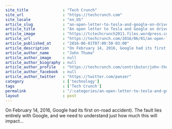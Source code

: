 ```yaml
---
site_title               : "Tech Crunch"
site_url                 : "https://techcrunch.com"
site_locale              : "en_US"
article_slug             : "an-open-letter-to-tesla-and-google-on-driverless-cars"
article_title            : "An open letter to Tesla and Google on driverless cars"
article_image            : "https://tctechcrunch2011.files.wordpress.com/2016/03/driverless.jpg?w=764&h=400&crop=1"
article_url              : "https://techcrunch.com/2016/06/01/an-open-letter-to-tesla-and-google-on-driverless-cars/"
article_published_at     : "2016-06-01T07:00:50-03:00"
article_description      : "On February 14, 2016, Google had its first on-road accident). The fault lies entirely with Google, and we need to understand just how much this will impact..."
article_author_name      : "John Thuma"
article_author_image     : null
article_author_biography : null
article_author_profile   : "https://techcrunch.com/contributor/john-thuma/"
article_author_facebook  : null
article_author_twitter   : "https://twitter.com/panzer"
category                 : ['technology']
tags                     : ['Tech Crunch']
permalink                : "/:categories/an-open-letter-to-tesla-and-google-on-driverless-cars/"
layout                   : post
---
```


On February 14, 2016, Google had its first on-road accident). The fault lies entirely with Google, and we need to understand just how much this will impact...
